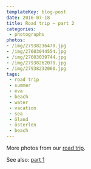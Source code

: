 ```yaml
---
templateKey: blog-post
date: 2016-07-18
title: Road trip – part 2
categories:
 - photographs
photos:
- /img/27938236470.jpg
- /img/27603044554.jpg
- /img/27603039744.jpg
- /img/27938262070.jpg
- /img/27938232060.jpg
tags:
 - road trip
 - summer
 - eva
 - beach
 - water
 - vacation
 - sea
 - öland
 - österlen
 - beach
---
```


More photos from our [road trip](/2016/07/12/road-trip/).

See also: [part 1](/2016/07/12/road-trip/)
